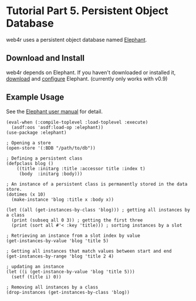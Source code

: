 Tutorial Part 5. Persistent Object Database
============================================
web4r uses a persistent object database named [Elephant](http://common-lisp.net/project/elephant/).

Download and Install
---------------------
web4r depends on Elephant. If you haven't downloaded or installed it, [download](http://common-lisp.net/project/elephant/downloads.html) and [configure](http://common-lisp.net/project/elephant/doc/elephant.html#Getting-Started) Elephant. (currently only works with v0.9)

Example Usage
--------------
See the [Elephant user manual](http://common-lisp.net/project/elephant/doc/elephant.html) for detail.

    (eval-when (:compile-toplevel :load-toplevel :execute)
      (asdf:oos 'asdf:load-op :elephant))
    (use-package :elephant)
    
    ; Opening a store
    (open-store '(:BDB "/path/to/db"))
    
    ; Defining a persistent class
    (defpclass blog ()
        ((title :initarg :title :accessor title :index t)
         (body  :initarg :body)))
    
    ; An instance of a persistent class is permanently stored in the data store.
    (dotimes (x 10)
      (make-instance 'blog :title x :body x))
    
    (let ((all (get-instances-by-class 'blog))) ; getting all instances by a class
      (print (subseq all 0 3)) ; getting the first three
      (print (sort all #'< :key 'title))) ; sorting instances by a slot
    
    ; Retrieving an instance from a slot index by value
    (get-instances-by-value 'blog 'title 5)
    
    ; Getting all instances that match values between start and end
    (get-instances-by-range 'blog 'title 2 4)
    
    ; updating an instance
    (let ((i (get-instance-by-value 'blog 'title 5)))
      (setf (title i) 0))
    
    ; Removing all instances by a class
    (drop-instances (get-instances-by-class 'blog))
